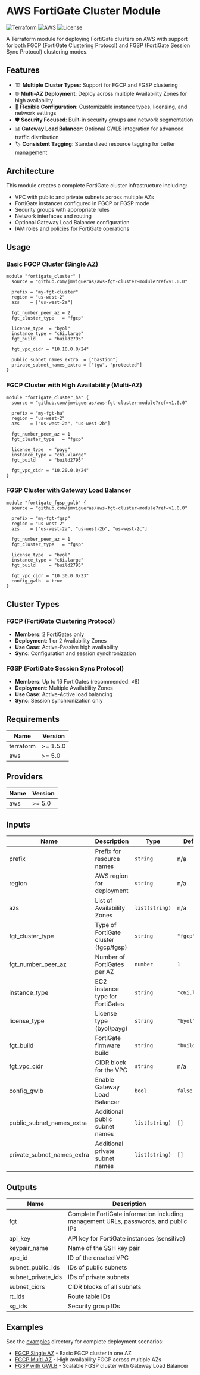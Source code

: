 # AWS FortiGate Cluster Module

[![Terraform](https://img.shields.io/badge/terraform-%235835CC.svg?style=for-the-badge&logo=terraform&logoColor=white)](https://www.terraform.io/)
[![AWS](https://img.shields.io/badge/AWS-%23FF9900.svg?style=for-the-badge&logo=amazon-aws&logoColor=white)](https://aws.amazon.com/)
[![License](https://img.shields.io/badge/license-Apache%202.0-blue.svg?style=for-the-badge)](LICENSE)

A Terraform module for deploying FortiGate clusters on AWS with support for both FGCP (FortiGate Clustering Protocol) and FGSP (FortiGate Session Sync Protocol) clustering modes.

## Features

- 🏗️ **Multiple Cluster Types**: Support for FGCP and FGSP clustering
- 🌐 **Multi-AZ Deployment**: Deploy across multiple Availability Zones for high availability
- 🔧 **Flexible Configuration**: Customizable instance types, licensing, and network settings
- 🛡️ **Security Focused**: Built-in security groups and network segmentation
- 📊 **Gateway Load Balancer**: Optional GWLB integration for advanced traffic distribution
- 🏷️ **Consistent Tagging**: Standardized resource tagging for better management

## Architecture

This module creates a complete FortiGate cluster infrastructure including:

- VPC with public and private subnets across multiple AZs
- FortiGate instances configured in FGCP or FGSP mode
- Security groups with appropriate rules
- Network interfaces and routing
- Optional Gateway Load Balancer configuration
- IAM roles and policies for FortiGate operations

## Usage

### Basic FGCP Cluster (Single AZ)

```hcl
module "fortigate_cluster" {
  source = "github.com/jmvigueras/aws-fgt-cluster-module?ref=v1.0.0"

  prefix = "my-fgt-cluster"
  region = "us-west-2"
  azs    = ["us-west-2a"]

  fgt_number_peer_az = 2
  fgt_cluster_type   = "fgcp"
  
  license_type  = "byol"
  instance_type = "c6i.large"
  fgt_build     = "build2795"
  
  fgt_vpc_cidr = "10.10.0.0/24"
  
  public_subnet_names_extra  = ["bastion"]
  private_subnet_names_extra = ["tgw", "protected"]
}
```

### FGCP Cluster with High Availability (Multi-AZ)

```hcl
module "fortigate_cluster_ha" {
  source = "github.com/jmvigueras/aws-fgt-cluster-module?ref=v1.0.0"

  prefix = "my-fgt-ha"
  region = "us-west-2"
  azs    = ["us-west-2a", "us-west-2b"]

  fgt_number_peer_az = 1
  fgt_cluster_type   = "fgcp"
  
  license_type  = "payg"
  instance_type = "c6i.xlarge"
  fgt_build     = "build2795"
  
  fgt_vpc_cidr = "10.20.0.0/24"
}
```

### FGSP Cluster with Gateway Load Balancer

```hcl
module "fortigate_fgsp_gwlb" {
  source = "github.com/jmvigueras/aws-fgt-cluster-module?ref=v1.0.0"

  prefix = "my-fgt-fgsp"
  region = "us-west-2"
  azs    = ["us-west-2a", "us-west-2b", "us-west-2c"]

  fgt_number_peer_az = 1
  fgt_cluster_type   = "fgsp"
  
  license_type  = "byol"
  instance_type = "c6i.large"
  fgt_build     = "build2795"
  
  fgt_vpc_cidr = "10.30.0.0/23"
  config_gwlb  = true
}
```

## Cluster Types

### FGCP (FortiGate Clustering Protocol)
- **Members**: 2 FortiGates only
- **Deployment**: 1 or 2 Availability Zones
- **Use Case**: Active-Passive high availability
- **Sync**: Configuration and session synchronization

### FGSP (FortiGate Session Sync Protocol)
- **Members**: Up to 16 FortiGates (recommended: ≤8)
- **Deployment**: Multiple Availability Zones
- **Use Case**: Active-Active load balancing
- **Sync**: Session synchronization only

## Requirements

| Name | Version |
|------|---------|
| terraform | >= 1.5.0 |
| aws | >= 5.0 |

## Providers

| Name | Version |
|------|---------|
| aws | >= 5.0 |

## Inputs

| Name | Description | Type | Default | Required |
|------|-------------|------|---------|:--------:|
| prefix | Prefix for resource names | `string` | n/a | yes |
| region | AWS region for deployment | `string` | n/a | yes |
| azs | List of Availability Zones | `list(string)` | n/a | yes |
| fgt_cluster_type | Type of FortiGate cluster (fgcp/fgsp) | `string` | `"fgcp"` | no |
| fgt_number_peer_az | Number of FortiGates per AZ | `number` | `1` | no |
| instance_type | EC2 instance type for FortiGates | `string` | `"c6i.large"` | no |
| license_type | License type (byol/payg) | `string` | `"byol"` | no |
| fgt_build | FortiGate firmware build | `string` | `"build2795"` | no |
| fgt_vpc_cidr | CIDR block for the VPC | `string` | n/a | yes |
| config_gwlb | Enable Gateway Load Balancer | `bool` | `false` | no |
| public_subnet_names_extra | Additional public subnet names | `list(string)` | `[]` | no |
| private_subnet_names_extra | Additional private subnet names | `list(string)` | `[]` | no |

## Outputs

| Name | Description |
|------|-------------|
| fgt | Complete FortiGate information including management URLs, passwords, and public IPs |
| api_key | API key for FortiGate instances (sensitive) |
| keypair_name | Name of the SSH key pair |
| vpc_id | ID of the created VPC |
| subnet_public_ids | IDs of public subnets |
| subnet_private_ids | IDs of private subnets |
| subnet_cidrs | CIDR blocks of all subnets |
| rt_ids | Route table IDs |
| sg_ids | Security group IDs |

## Examples

See the [examples](./examples) directory for complete deployment scenarios:

- [FGCP Single AZ](./examples/fgcp-single-az) - Basic FGCP cluster in one AZ
- [FGCP Multi-AZ](./examples/fgcp-multi-az) - High availability FGCP across multiple AZs
- [FGSP with GWLB](./examples/fgsp-gwlb) - Scalable FGSP cluster with Gateway Load Balancer

